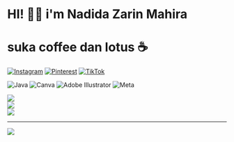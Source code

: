    # HI! 👋🏻 i'm Nadida Zarin Mahira #
# suka coffee dan lotus ☕ <br>


 [![Instagram](https://img.shields.io/badge/Instagram-%23E4405F.svg?logo=Instagram&logoColor=white)](https://instagram.com/nadidazarin) [![Pinterest](https://img.shields.io/badge/Pinterest-%23E60023.svg?logo=Pinterest&logoColor=white)](https://pinterest.com/mahiranadidazarin) [![TikTok](https://img.shields.io/badge/TikTok-%23000000.svg?logo=TikTok&logoColor=white)](https://tiktok.com/@@dazaai31_) 

![Java](https://img.shields.io/badge/java-%23ED8B00.svg?style=for-the-badge&logo=openjdk&logoColor=white) ![Canva](https://img.shields.io/badge/Canva-%2300C4CC.svg?style=for-the-badge&logo=Canva&logoColor=white) ![Adobe Illustrator](https://img.shields.io/badge/adobe%20illustrator-%23FF9A00.svg?style=for-the-badge&logo=adobe%20illustrator&logoColor=white) ![Meta](https://img.shields.io/badge/Meta-%230467DF.svg?style=for-the-badge&logo=Meta&logoColor=white)

![](https://github-readme-stats.vercel.app/api?username=nadidazarin-collab&theme=tokyonight&hide_border=false&include_all_commits=false&count_private=false)<br/>
![](https://nirzak-streak-stats.vercel.app/?user=nadidazarin-collab&theme=tokyonight&hide_border=false)<br/>
![](https://github-readme-stats.vercel.app/api/top-langs/?username=nadidazarin-collab&theme=tokyonight&hide_border=false&include_all_commits=false&count_private=false&layout=compact)

---
[![](https://visitcount.itsvg.in/api?id=nadidazarin-collab&icon=0&color=0)](https://visitcount.itsvg.in)

<!-- Proudly created with GPRM ( https://gprm.itsvg.in ) -->
